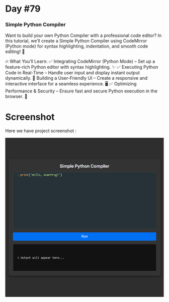 # Day #79

### Simple Python Compiler
Want to build your own Python Compiler with a professional code editor? In this tutorial, we’ll create a Simple Python Compiler using CodeMirror (Python mode) for syntax highlighting, indentation, and smooth code editing! 🚀

🔥 What You’ll Learn:
✅ Integrating CodeMirror (Python Mode) – Set up a feature-rich Python editor with syntax highlighting. ✨
✅ Executing Python Code in Real-Time – Handle user input and display instant output dynamically. 🔄
 Building a User-Friendly UI – Create a responsive and interactive interface for a seamless experience. 🖥️
✅ Optimizing Performance & Security – Ensure fast and secure Python execution in the browser. 🚀

# Screenshot
Here we have project screenshot :

![screenshot](screenshot.png)